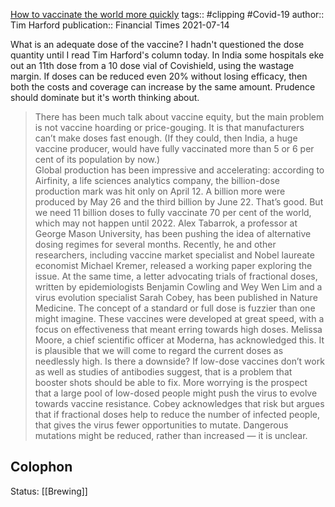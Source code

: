 [How to vaccinate the world more quickly](https://www.ft.com/content/d6b1740e-a516-4fbc-bfaf-605a9b6eee91)
  tags:: #clipping #Covid-19 
  author:: Tim Harford
  publication:: Financial Times  2021-07-14

What is an adequate dose of the vaccine? I hadn't questioned the dose quantity until I read Tim Harford's column today. In India some hospitals eke out an 11th dose from a 10 dose vial of Covishield, using the wastage margin. If doses can be reduced even 20% without losing efficacy, then both the costs and coverage can increase by the same amount. Prudence should dominate but it's worth thinking about. 

>    There has been much talk about vaccine equity, but the main problem is not vaccine hoarding or price-gouging. It is that manufacturers can’t make doses fast enough. (If they could, then India, a huge vaccine producer, would have fully vaccinated more than 5 or 6 per cent of its population by now.)    
>     Global production has been impressive and accelerating: according to Airfinity, a life sciences analytics company, the billion-dose production mark was hit only on April 12. A billion more were produced by May 26 and the third billion by June 22. That’s good. But we need 11 billion doses to fully vaccinate 70 per cent of the world, which may not happen until 2022. 
>    Alex Tabarrok, a professor at George Mason University, has been pushing the idea of alternative dosing regimes for several months. Recently, he and other researchers, including vaccine market specialist and Nobel laureate economist Michael Kremer, released a working paper exploring the issue. At the same time, a letter advocating trials of fractional doses, written by epidemiologists Benjamin Cowling and Wey Wen Lim and a virus evolution specialist Sarah Cobey, has been published in Nature Medicine. 
>    The concept of a standard or full dose is fuzzier than one might imagine. These vaccines were developed at great speed, with a focus on effectiveness that meant erring towards high doses. Melissa Moore, a chief scientific officer at Moderna, has acknowledged this. It is plausible that we will come to regard the current doses as needlessly high. 
>    Is there a downside? If low-dose vaccines don’t work as well as studies of antibodies suggest, that is a problem that booster shots should be able to fix. 
>    More worrying is the prospect that a large pool of low-dosed people might push the virus to evolve towards vaccine resistance. Cobey acknowledges that risk but argues that if fractional doses help to reduce the number of infected people, that gives the virus fewer opportunities to mutate. Dangerous mutations might be reduced, rather than increased — it is unclear. 

## Colophon
Status: [[Brewing]]